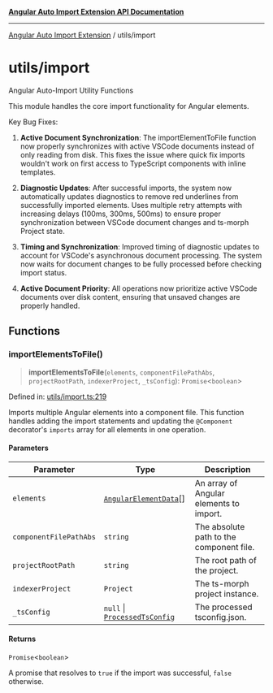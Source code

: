 [**Angular Auto Import Extension API Documentation**](../README.md)

***

[Angular Auto Import Extension](../README.md) / utils/import

# utils/import

Angular Auto-Import Utility Functions

This module handles the core import functionality for Angular elements.

Key Bug Fixes:
1. **Active Document Synchronization**: The importElementToFile function now properly
   synchronizes with active VSCode documents instead of only reading from disk. This
   fixes the issue where quick fix imports wouldn't work on first access to TypeScript
   components with inline templates.

2. **Diagnostic Updates**: After successful imports, the system now automatically
   updates diagnostics to remove red underlines from successfully imported elements.
   Uses multiple retry attempts with increasing delays (100ms, 300ms, 500ms) to ensure
   proper synchronization between VSCode document changes and ts-morph Project state.

3. **Timing and Synchronization**: Improved timing of diagnostic updates to account for
   VSCode's asynchronous document processing. The system now waits for document changes
   to be fully processed before checking import status.

4. **Active Document Priority**: All operations now prioritize active VSCode documents
   over disk content, ensuring that unsaved changes are properly handled.

## Functions

### importElementsToFile()

> **importElementsToFile**(`elements`, `componentFilePathAbs`, `projectRootPath`, `indexerProject`, `_tsConfig`): `Promise`\<`boolean`\>

Defined in: [utils/import.ts:219](https://github.com/ngx-rock/vscode-angular-auto-import/blob/main/src/utils/import.ts#L219)

Imports multiple Angular elements into a component file. This function handles adding the import statements
and updating the `@Component` decorator's `imports` array for all elements in one operation.

#### Parameters

| Parameter | Type | Description |
| ------ | ------ | ------ |
| `elements` | [`AngularElementData`](../types/angular.md#angularelementdata)[] | An array of Angular elements to import. |
| `componentFilePathAbs` | `string` | The absolute path to the component file. |
| `projectRootPath` | `string` | The root path of the project. |
| `indexerProject` | `Project` | The ts-morph project instance. |
| `_tsConfig` | `null` \| [`ProcessedTsConfig`](../types/tsconfig.md#processedtsconfig) | The processed tsconfig.json. |

#### Returns

`Promise`\<`boolean`\>

A promise that resolves to `true` if the import was successful, `false` otherwise.

